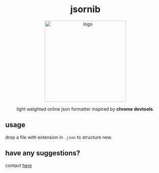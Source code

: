 <h1 align="center">jsornib</h1>
<p align="center">
<img alt="logo" src="https://github.com/user-attachments/assets/cdfaf95f-a9d3-466b-a3b7-af432a4c4f17" width="256px"/>  
</p>

<p align="center">
light weighted online json formatter inspired by <b>chrome devtools</b>.
</p>

## usage

drop a file with extension in `.json` to structure new.

## have any suggestions?

contact [here](https://github.com/MarmotCluster/jsornib/issues)
